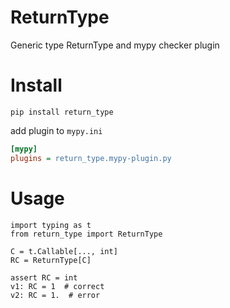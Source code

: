 # ReturnType

Generic type ReturnType and mypy checker plugin

# Install

```shell
pip install return_type
```
add plugin to `mypy.ini`
```ini
[mypy]
plugins = return_type.mypy-plugin.py
```

# Usage
```python3
import typing as t
from return_type import ReturnType

C = t.Callable[..., int]
RC = ReturnType[C]

assert RC = int
v1: RC = 1  # correct
v2: RC = 1.  # error
```
